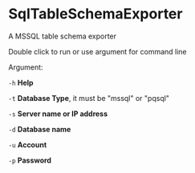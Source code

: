 # SqlTableSchemaExporter
A MSSQL table schema exporter

 Double click to run or use argument for command line

 Argument:

 `-h` **Help**

 `-t` **Database Type**, it must be "mssql" or "pqsql"

 `-s` **Server name or IP address**

 `-d` **Database name**

 `-u` **Account**

 `-p` **Password**
